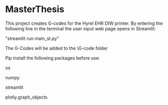 # MasterThesis
This project creates G-codes for the Hyrel EHR DIW printer.
By entering the following line in the terminal the user input web page opens in Streamlit:

"streamlit run main_st.py"

The G-Codes will be added to the \G-code folder

Pip install the following packages before use:

os

numpy

streamlit

plotly.graph_objects